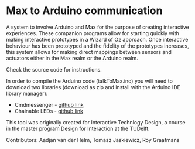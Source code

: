 # Max to Arduino communication
A system to involve Arduino and Max for the purpose of creating interactive experiences. These companion programs allow for starting quickly with making interactive prototypes in a Wizard of Oz approach. Once interactive behaviour has been prototyped and the fidelity of the prototypes increases, this system allows for making direct mappings between sensors and actuators either in the Max realm or the Arduino realm.

Check the source code for instructions.

In order to compile the Arduino code (talkToMax.ino) you will need to download two libraries (download as zip and install with the Arduino IDE library manager):
- Cmdmessenger - [github link](https://github.com/thijse/Arduino-CmdMessenger)
- Chainable LEDs - [github link](https://github.com/pjpmarques/ChainableLED)

This tool was originally created for Interactive Technlogy Design, a course in the master program Design for Interaction at the TUDelft.

Contributors:
Aadjan van der Helm, Tomasz Jaskiewicz, Roy Graafmans